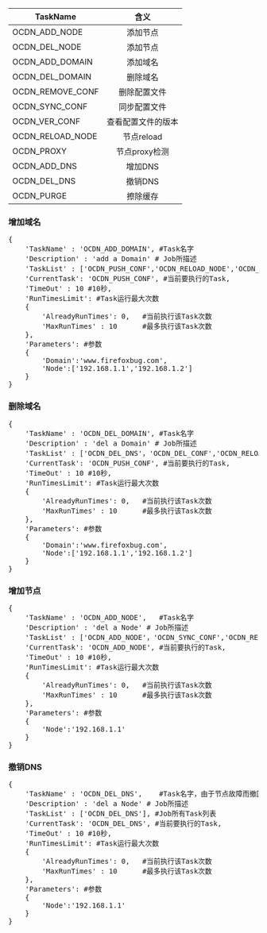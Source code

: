 
|  TaskName         |  含义       
| ----------------- |:-------------:
| OCDN_ADD_NODE     | 添加节点
| OCDN_DEL_NODE     | 添加节点
| OCDN_ADD_DOMAIN   | 添加域名
| OCDN_DEL_DOMAIN   | 删除域名
| OCDN_REMOVE_CONF  | 删除配置文件 
| OCDN_SYNC_CONF    | 同步配置文件 
| OCDN_VER_CONF     | 查看配置文件的版本
| OCDN_RELOAD_NODE  | 节点reload
| OCDN_PROXY        | 节点proxy检测
| OCDN_ADD_DNS      | 增加DNS
| OCDN_DEL_DNS      | 撤销DNS
| OCDN_PURGE  		| 擦除缓存

### 增加域名
<pre>
{
	'TaskName' : 'OCDN_ADD_DOMAIN',	#Task名字
	'Description' : 'add a Domain' # Job所描述
	'TaskList' : ['OCDN_PUSH_CONF','OCDN_RELOAD_NODE','OCDN_PROXY','OCDN_ADD_DNS'], #Job所有Task列表
	'CurrentTask': 'OCDN_PUSH_CONF', #当前要执行的Task,
	'TimeOut' : 10 #10秒,
	'RunTimesLimit': #Task运行最大次数
	{
		'AlreadyRunTimes': 0,	#当前执行该Task次数
		'MaxRunTimes' : 10 		#最多执行该Task次数
	},
	'Parameters': #参数
	{
		'Domain':'www.firefoxbug.com',
		'Node':['192.168.1.1','192.168.1.2']
	}
}
</pre>

### 删除域名
<pre>
{
	'TaskName' : 'OCDN_DEL_DOMAIN',	#Task名字
	'Description' : 'del a Domain' # Job所描述
	'TaskList' : ['OCDN_DEL_DNS'，'OCDN_DEL_CONF','OCDN_RELOAD'], #Job所有Task列表
	'CurrentTask': 'OCDN_PUSH_CONF', #当前要执行的Task,
	'TimeOut' : 10 #10秒,
	'RunTimesLimit': #Task运行最大次数
	{
		'AlreadyRunTimes': 0,	#当前执行该Task次数
		'MaxRunTimes' : 10 		#最多执行该Task次数
	},
	'Parameters': #参数
	{
		'Domain':'www.firefoxbug.com',
		'Node':['192.168.1.1','192.168.1.2']
	}
}
</pre>

### 增加节点
<pre>
{
	'TaskName' : 'OCDN_ADD_NODE',	#Task名字
	'Description' : 'del a Node' # Job所描述
	'TaskList' : ['OCDN_ADD_NODE'，'OCDN_SYNC_CONF','OCDN_RELOAD_NODE'], #Job所有Task列表
	'CurrentTask': 'OCDN_ADD_NODE', #当前要执行的Task,
	'TimeOut' : 10 #10秒,
	'RunTimesLimit': #Task运行最大次数
	{
		'AlreadyRunTimes': 0,	#当前执行该Task次数
		'MaxRunTimes' : 10 		#最多执行该Task次数
	},
	'Parameters': #参数
	{
		'Node':'192.168.1.1'
	}
}
</pre>

### 撤销DNS
<pre>
{
	'TaskName' : 'OCDN_DEL_DNS',	#Task名字，由于节点故障而撤回DNS
	'Description' : 'del a Node' # Job所描述
	'TaskList' : ['OCDN_DEL_DNS'], #Job所有Task列表
	'CurrentTask': 'OCDN_DEL_DNS', #当前要执行的Task,
	'TimeOut' : 10 #10秒,
	'RunTimesLimit': #Task运行最大次数
	{
		'AlreadyRunTimes': 0,	#当前执行该Task次数
		'MaxRunTimes' : 10 		#最多执行该Task次数
	},
	'Parameters': #参数
	{
		'Node':'192.168.1.1'
	}
}
</pre>
